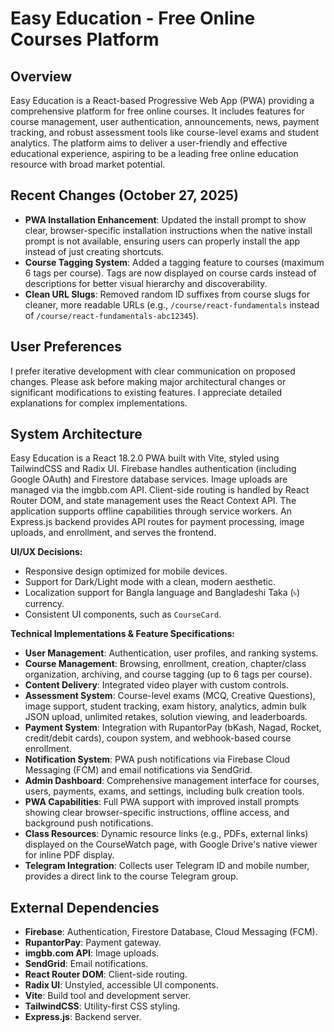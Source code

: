 # Easy Education - Free Online Courses Platform

## Overview
Easy Education is a React-based Progressive Web App (PWA) providing a comprehensive platform for free online courses. It includes features for course management, user authentication, announcements, news, payment tracking, and robust assessment tools like course-level exams and student analytics. The platform aims to deliver a user-friendly and effective educational experience, aspiring to be a leading free online education resource with broad market potential.

## Recent Changes (October 27, 2025)
- **PWA Installation Enhancement**: Updated the install prompt to show clear, browser-specific installation instructions when the native install prompt is not available, ensuring users can properly install the app instead of just creating shortcuts.
- **Course Tagging System**: Added a tagging feature to courses (maximum 6 tags per course). Tags are now displayed on course cards instead of descriptions for better visual hierarchy and discoverability.
- **Clean URL Slugs**: Removed random ID suffixes from course slugs for cleaner, more readable URLs (e.g., `/course/react-fundamentals` instead of `/course/react-fundamentals-abc12345`).

## User Preferences
I prefer iterative development with clear communication on proposed changes. Please ask before making major architectural changes or significant modifications to existing features. I appreciate detailed explanations for complex implementations.

## System Architecture
Easy Education is a React 18.2.0 PWA built with Vite, styled using TailwindCSS and Radix UI. Firebase handles authentication (including Google OAuth) and Firestore database services. Image uploads are managed via the imgbb.com API. Client-side routing is handled by React Router DOM, and state management uses the React Context API. The application supports offline capabilities through service workers. An Express.js backend provides API routes for payment processing, image uploads, and enrollment, and serves the frontend.

**UI/UX Decisions:**
- Responsive design optimized for mobile devices.
- Support for Dark/Light mode with a clean, modern aesthetic.
- Localization support for Bangla language and Bangladeshi Taka (৳) currency.
- Consistent UI components, such as `CourseCard`.

**Technical Implementations & Feature Specifications:**
- **User Management**: Authentication, user profiles, and ranking systems.
- **Course Management**: Browsing, enrollment, creation, chapter/class organization, archiving, and course tagging (up to 6 tags per course).
- **Content Delivery**: Integrated video player with custom controls.
- **Assessment System**: Course-level exams (MCQ, Creative Questions), image support, student tracking, exam history, analytics, admin bulk JSON upload, unlimited retakes, solution viewing, and leaderboards.
- **Payment System**: Integration with RupantorPay (bKash, Nagad, Rocket, credit/debit cards), coupon system, and webhook-based course enrollment.
- **Notification System**: PWA push notifications via Firebase Cloud Messaging (FCM) and email notifications via SendGrid.
- **Admin Dashboard**: Comprehensive management interface for courses, users, payments, exams, and settings, including bulk creation tools.
- **PWA Capabilities**: Full PWA support with improved install prompts showing clear browser-specific instructions, offline access, and background push notifications.
- **Class Resources**: Dynamic resource links (e.g., PDFs, external links) displayed on the CourseWatch page, with Google Drive's native viewer for inline PDF display.
- **Telegram Integration**: Collects user Telegram ID and mobile number, provides a direct link to the course Telegram group.

## External Dependencies
- **Firebase**: Authentication, Firestore Database, Cloud Messaging (FCM).
- **RupantorPay**: Payment gateway.
- **imgbb.com API**: Image uploads.
- **SendGrid**: Email notifications.
- **React Router DOM**: Client-side routing.
- **Radix UI**: Unstyled, accessible UI components.
- **Vite**: Build tool and development server.
- **TailwindCSS**: Utility-first CSS styling.
- **Express.js**: Backend server.